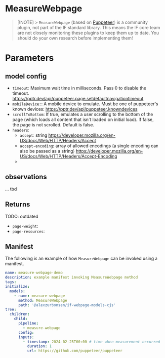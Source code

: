 # MeasureWebpage

> [!NOTE] > `MeasureWebpage` (based on [Puppeteer](https://github.com/puppeteer/puppeteer)) is a community plugin, not part of the IF standard library. This means the IF core team are not closely monitoring these plugins to keep them up to date. You should do your own research before implementing them!

# Parameters

## model config

- `timeout`: Maximum wait time in milliseconds. Pass 0 to disable the timeout. https://pptr.dev/api/puppeteer.page.setdefaultnavigationtimeout
- `mobileDevice:`: A mobile device to emulate. Must be one of puppeteer's known devices: https://pptr.dev/api/puppeteer.knowndevices
- `scrollToBottom`: If true, emulates a user scrolling to the bottom of the page (which loads all content that isn't loaded on initial load). If false, the page is not scrolled. Default is false.
- `headers`:
  - `accept`: string https://developer.mozilla.org/en-US/docs/Web/HTTP/Headers/Accept
  - `accept-encoding`: array of allowed encodings (a single encoding can also be passed as a string) https://developer.mozilla.org/en-US/docs/Web/HTTP/Headers/Accept-Encoding
  -

## observations

... tbd

## Returns

TODO: outdated
- `page-weight`:
- `page-resources`:

## Manifest

The following is an example of how `MeasureWebpage` can be invoked using a manifest.

```yaml
name: measure-webpage-demo
description: example manifest invoking MeasureWebpage method
tags:
initialize:
  models:
    - name: measure-webpage
      method: MeasureWebpage
      path: '@alexzurbonsen/if-webpage-models-cjs'
tree:
  children:
    child:
      pipeline:
        - measure-webpage
      config:
      inputs:
        - timestamp: 2024-02-25T00:00 # time when measurement occurred
          duration: 1
          url: https://github.com/puppeteer/puppeteer
```


